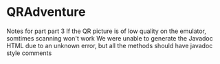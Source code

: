 # QRAdventure
Notes for part part 3
  If the QR picture is of low quality on the emulator, somtimes scanning won't work
  We were unable to generate the Javadoc HTML due to an unknown error, but all the methods should have javadoc style comments
